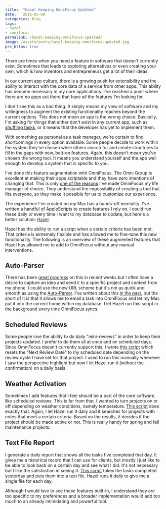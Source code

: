 ```yaml
---
title:  "Hazel Keeping OmniFocus Updated"
date:   2016-05-09
categories: blog
tags:
- hazel
- omnifocus
permalink: /hazel-keeping-omnifocus-updated/
image: /assets/posts/hazel-keeping-omnifocus-updated.jpg
pre_https: true
---
```

There are times when you need a feature in software that doesn't currently exist. Sometimes that leads to exploring alternatives or even creating your own, which is how inventors and entrepreneurs get a lot of their ideas.
<!--more-->

In our current app culture, there is a growing push for extensibility and the ability to interact with the core data of a service from other apps. This ability has become necessary in my core applications. I've reached a point where there are no apps out there that have _all_ the features I'm looking for.

I don't see this as a bad thing. It simply means my view of software and my willingness to augment the existing functionality reaches beyond the current options. This does not mean an app is the wrong choice. Basically, I'm asking for things that either don't exist in any current app, such as [shuffling tasks](http://joebuhlig.com/32/), or it means that the developer has yet to implement them.

With something as personal as a task manager, we're certain to find shortcomings in every option available. Some people decide to work within the system they've chosen while others search for and create structures to fill in the gaps with new, bolt-on features. Again, this doesn't mean you've chosen the wrong tool. It means you understand yourself and the app well enough to develop a system that is specific to you.

I've done this feature augmentation with OmniFocus. The Omni Group is excellent at making their apps scriptable and they have zero intentions of changing that. This is only [one of the reasons](http://joebuhlig.com/why-i-use-omnifocus/) I've made OmniFocus my life manager of choice. They understand the impossibility of creating a tool that fits everyone, so they make it possible for us to customize our experience.

The experience I've created on my Mac has a hands-off mentality. I've written a handful of AppleScripts to create features I rely on. I could run these daily or every time I want to my database to update, but here's a better solution: [Hazel](https://www.noodlesoft.com/kb/).

Hazel has the ability to run a script when a certain criteria has been met. That criteria is extremely flexible and has allowed me to fine-tune this new functionality. The following is an overview of these augmented features that Hazel has allowed me to add to OmniFocus without any manual interventions.

## Auto-Parser

There has been [great progress](https://discourse.omnigroup.com/t/implementation-details-for-omnifocus-2-14-automation/24179?u=joebuhlig) on this in recent weeks but I often have a desire to capture an idea and send it to a specific project and context from my phone. I could use the new URL scheme but it's not as quick and smooth as using the [Auto-Parser](https://github.com/joebuhlig/OFScripts/tree/master/Auto-Parser). I've written about this [in the past](http://joebuhlig.com/omnifocus-auto-parser/), but the short of it is that it allows me to email a task into OmniFocus and let my Mac put it into the correct home within my database. I let Hazel run this script in the background every time OmniFocus syncs.

## Scheduled Reviews

Some people love the ability to do daily "mini-reviews" in order to keep their projects updated. I prefer to do them all at once and on scheduled days. Since OmniFocus doesn't currently support this, I wrote [this script](https://github.com/joebuhlig/OFScripts/tree/master/Update%20Reviews) which resets the "Next Review Date" to my scheduled date depending on the review cycle I have set for that project. I used to run this manually whenever I saw the perspective highlight but now I let Hazel run it (without the confirmation) on a daily basis.

## Weather Activation

Sometimes I add features that I feel should be a part of the core software, like scheduled reviews. This is far from that. I wanted to turn projects on or off depending on weather conditions, namely temperature. [This script](https://github.com/joebuhlig/OFScripts/tree/master/Weather%20Activation) does exactly that. Again, I let Hazel run it daily and it searches for projects with notes that meet a certain criteria. Based on the results, it decides if the project should be made active or not. This is really handy for spring and fall maintenance projects.

## Text File Report

I generate a daily report that shows all the tasks I've completed that day. It gives me a historical record that I can use for clients, but mostly I just like to be able to look back on a certain day and see what I did. It's not necessary but I like the satisfaction in seeing it. [This script](https://github.com/joebuhlig/OFScripts/tree/master/Daily%20Task%20Report) takes the tasks completed yesterday and puts them into a text file. Hazel runs it daily to give me a single file for each day.

Although I would love to see these features built-in, I understand they are too specific to my preferences and a broader implementation would add too much to an already intimidating and powerful tool.
